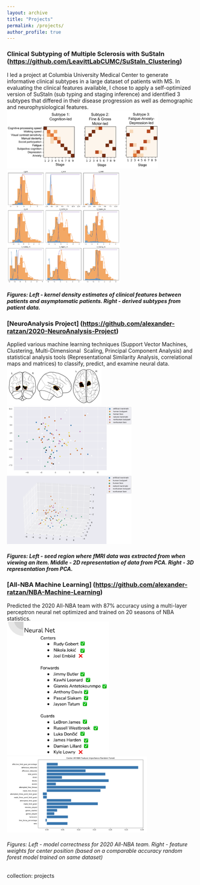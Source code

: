 ```yaml
---
layout: archive
title: "Projects"
permalink: /projects/
author_profile: true
---
```


### Clinical Subtyping of Multiple Sclerosis with SuStaIn (https://github.com/LeavittLabCUMC/SuStaIn_Clustering)
I led a project at Columbia University Medical Center to generate informative clinical subtypes in a large dataset of patients with MS. In evaluating the clinical features available, I chose to apply a self-optimized version of SuStaIn (sub typing and staging inference) and identified 3 subtypes that differed in their disease progression as well as demographic and neurophysiological features.
<br/>
<img src='/images/clinical_subtypes.png' width ='400'>
<img src='/images/KDE_clinical_features.png' width='300'>
##### Figures: Left - kernel density estimates of clinical features between patients and asymptomatic patients. Right - derived subtypes from patient data. 



### [NeuroAnalysis Project] (https://github.com/alexander-ratzan/2020-NeuroAnalysis-Project)
Applied various machine learning techniques (Support Vector Machines, Clustering, Multi-Dimensional  Scaling, Principal Component Analysis) and statistical analysis tools (Representational Similarity Analysis, correlational maps and matrices) to classify, predict, and examine neural data.
<br/>
<img src='/images/PPA.png' width='250'>
<br/>
<img src='/images/2D_PPA.png' width='330'>
<img src='/images/3D_PPA.png' width='330'>
##### Figures: Left - seed region where fMRI data was extracted from when viewing an item. Middle - 2D representation of data from PCA. Right - 3D representation from PCA.



### [All-NBA Machine Learning] (https://github.com/alexander-ratzan/NBA-Machine-Learning)
Predicted the 2020 All-NBA team with 87% accuracy using a multi-layer perceptron neural net optimized and trained on 20 seasons of NBA statistics.
<br/>
<img src='/images/NN_NBA_performance.png' width='270'>
<img src='/images/center_feature_performance.png' width='370'>

###### Figures: Left - model correctness for 2020 All-NBA team. Right - feature weights for center position (based on a comparable accuracy random forest model trained on same dataset) 
collection: projects

<!--
{% include base_path %}

{% for post in site.projects reversed %}
  {% include archive-single.html %}
{% endfor %}
-->
